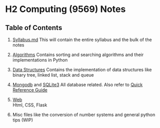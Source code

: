 # H2 Computing (9569) Notes

## Table of Contents 
1. [Syllabus.md](https://github.com/rawrrawrpurpledinosaur/H2-Computing-Notes/blob/main/syllabus.md)
This will contain the entire syllabus and the bulk of the notes
2. [Algorithms](https://github.com/rawrrawrpurpledinosaur/H2-Computing-Notes/tree/main/algorithms)
Contains sorting and searching algorithms and their implementations in Python
3. [Data Structures](https://github.com/rawrrawrpurpledinosaur/H2-Computing-Notes/tree/main/data_structures)
Contains the implementation of data structures like binary tree, linked list, stack and queue
4. [Mongodb](https://github.com/rawrrawrpurpledinosaur/H2-Computing-Notes/tree/main/mongodb) and [SQLite3](https://github.com/rawrrawrpurpledinosaur/H2-Computing-Notes/tree/main/sqlite3)
All database related. Also refer to [Quick Reference Guide](https://github.com/rawrrawrpurpledinosaur/H2-Computing-Notes/blob/main/static/Quick%20Reference%20Guide.pdf)
5. [Web](https://github.com/rawrrawrpurpledinosaur/H2-Computing-Notes/tree/main/web)  
Html, CSS, Flask 

6. Misc files like the conversion of number systems and general python tips (WIP)

